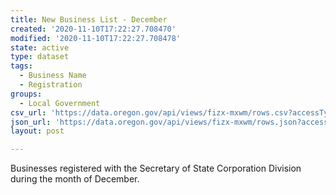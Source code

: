 ```yaml
---
title: New Business List - December
created: '2020-11-10T17:22:27.708470'
modified: '2020-11-10T17:22:27.708478'
state: active
type: dataset
tags:
  - Business Name
  - Registration
groups:
  - Local Government
csv_url: 'https://data.oregon.gov/api/views/fizx-mxwm/rows.csv?accessType=DOWNLOAD'
json_url: 'https://data.oregon.gov/api/views/fizx-mxwm/rows.json?accessType=DOWNLOAD'
layout: post

---
```

Businesses registered with the Secretary of State Corporation Division during the month of December.
